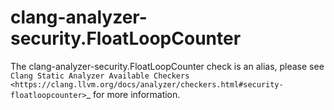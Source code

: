 clang-analyzer-security.FloatLoopCounter
========================================

The clang-analyzer-security.FloatLoopCounter check is an alias, please
see
`Clang Static Analyzer Available Checkers <https://clang.llvm.org/docs/analyzer/checkers.html#security-floatloopcounter>`\_
for more information.
